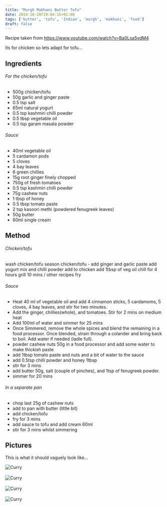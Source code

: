 ```yaml
---
title: "Murgh Makhani Butter Tofu"
date: 2019-10-28T19:04:15+01:00
tags: ['butter', 'tofu', 'Indian', 'murgh', 'makhani', 'food']
draft: false
---
```


Recipe taken from https://www.youtube.com/watch?v=Ba0Lsa5vdM4

Its for chicken so lets adapt for tofu...

## Ingredients 

###### For the chicken/tofu

* 500g chicken/tofu
* 50g garlic and ginger paste
* 0.5 tsp salt
* 65ml natural yogurt 
* 0.5 tsp kashmiri chilli powder
* 0.5 tbsp vegetable oil
* 0.5 tsp garam masala powder

###### Sauce 

* 40ml vegetable oil
* 5 cardamon pods
* 5 cloves
* 4 bay leaves
* 6 green chillies
* 15g root ginger finely chopped
* 750g of fresh tomatoes
* 0.5 tsp kashmiri chilli powder
* 75g cashew nuts
* 1 tbsp of honey
* 0.5 tbsp tomato paste
* 2 tsp kasoori methi (powdered fenugreek leaves)
* 50g butter
* 60ml single cream 

## Method

###### Chicken/tofu

wash chicken/tofu
season chicken/tofu - add ginger and garlic paste
add yogurt mix 
and chilli powder
add to chicken
add 1tbsp of veg oil
chill for 4 hours 
grill 10 mins / other recipes fry 


###### Sauce


* Heat 40 ml of vegetable oil and add 4 cinnamon sticks, 5 cardamoms, 5 cloves, 4 bay leaves, and stir for two minutes.
* Add the ginger, chillies(whole), and tomatoes. Stir for 2 mins on medium heat
* Add 100ml of water and simmer for 25 mins
* Once Simmered, remove the whole spices and blend the remaining in a food processor. Once blended, strain through a colander and bring back to boil. Add water if needed (ladle full).
* powder cashew nuts 50g in a food processor and add some water to make thickish paste
* add 1tbsp tomato paste and nuts and a bit of water to the sauce
* add 0.5tsp chilli powder and honey 1tbsp
* stir for 3 mins 
* add butter 50g, salt (couple of pinches), and 1tsp of fenugreek powder.
* simmer for 20 mins

###### In a separate pan

* chop last 25g of cashew nuts 
* add to pan with butter (little bit)
* add chicken/tofu
* fry for 3 mins 
* add sauce to tofu and add cream 60ml
* stir for 3 mins whilst simmering 

## Pictures
This is what it should vaguely look like...

![Curry](/food/images/IMG_0847-2.jpg)<br><br>
![Curry](/food/images/20191102_202440-2.jpg)<br><br>
![Curry](/food/images/20191102_202450-2.jpg)<br><br>
![Curry](/food/images/20191102_210224-2.jpg)<br><br>





